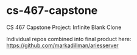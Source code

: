 # cs-467-capstone
CS 467 Capstone Project: Infinite Blank Clone

Individual repos combined into final product here: https://github.com/markadillman/ariesserver
